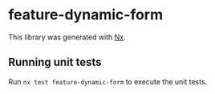 # feature-dynamic-form

This library was generated with [Nx](https://nx.dev).

## Running unit tests

Run `nx test feature-dynamic-form` to execute the unit tests.

